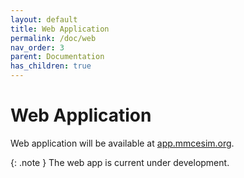 ```yaml
---
layout: default
title: Web Application
permalink: /doc/web
nav_order: 3
parent: Documentation
has_children: true
---
```


# Web Application

Web application will be available at [app.mmcesim.org](https://app.mmcesim.org).

{: .note }
The web app is current under development.
